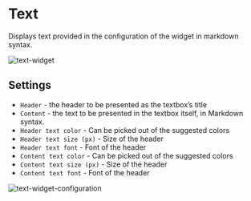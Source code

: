 # Text
Displays text provided in the configuration of the widget in markdown syntax. 

![text-widget](https://docs.cloudify.co/latest/images/ui/widgets/text_widget_content.png)


## Settings
 
* `Header` - the header to be presented as the textbox’s title
* `Content` - the text to be presented in the textbox itself, in Markdown syntax. 
* `Header text color` - Can be picked out of the suggested colors
* `Header text size (px)` - Size of the header
* `Header text font` - Font of the header
* `Content text color` - Can be picked out of the suggested colors
* `Content text size (px)` - Size of the header
* `Content text font` - Font of the header

![text-widget-configuration](https://docs.cloudify.co/latest/images/ui/widgets/text_widget_configuration.png)
